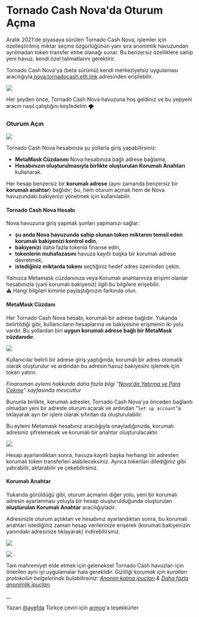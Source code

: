 # Tornado Cash Nova'da Oturum Açma

Aralık 2021'de piyasaya sürülen Tornado Cash Nova, işlemler için özelleştirilmiş miktar seçme özgürlüğünün yanı sıra anonimlik havuzundan ayrılmadan token transfer etme olanağı sunar. Bu benzersiz özelliklere sahip yeni havuz, kendi özel talimatlarını gerektirir.

Tornado Cash Nova'ya (beta sürümü) kendi merkeziyetsiz uygulaması aracılığıyla[ nova.tornadocash.eth.link](https://nova.tornadocash.eth.link) adresinden erişilebilir.

![](https://camo.githubusercontent.com/c6bbba053a1418c4902ec130b063424d786187196238089f040d9d75b3857bae/68747470733a2f2f692e696d6775722e636f6d2f4638706f6a44732e706e67)

Her şeyden önce, Tornado Cash Nova havuzuna hoş geldiniz ve bu yepyeni aracın nasıl çalıştığını keşfedelim 🌪

### Oturum Açın <a href="#user-content-log-in-nova" id="user-content-log-in-nova"></a>

![](https://camo.githubusercontent.com/15226243d0c0f26b02741e09379f3e726cbb5e7be3b6e88757e74adf0d17764b/68747470733a2f2f692e696d6775722e636f6d2f754850546b31332e706e67)

Tornado Cash Nova hesabınıza şu yollarla giriş yapabilirsiniz:

* **MetaMask Cüzdanını** Nova hesabınıza bağlı adrese bağlama,
* **Hesabınızın oluşturulmasıyla birlikte oluşturulan Korumalı Anahtarı** kullanarak.

Her hesap benzersiz bir **korumalı adrese** (aynı zamanda benzersiz bir **korumalı anahtar**) bağlıdır; bu, hem oturum açmak hem de Nova havuzundaki bakiyenizi yönetmek için kullanılabilir.

#### Tornado Cash Nova Hesabı <a href="#user-content-tornado-cash-nova-account" id="user-content-tornado-cash-nova-account"></a>

Nova havuzuna giriş yapmak şunları yapmanızı sağlar:

* **şu anda Nova havuzunda sahip olunan token miktarını temsil eden korumalı bakiyenizi kontrol edin**,
* **bakiyenizi** daha fazla tokenla finanse edin,
* **tokenlerin muhafazasını** havuza kayıtlı başka bir korumalı adrese devretmek,
* **istediğiniz miktarda tokenı** seçtiğiniz hedef adres üzerinden çekin.

Yalnızca Metamask cüzdanınıza veya Korumalı anahtarınıza erişimi olanlar hesabınızla (yani korumalı bakiyeniz) ilgili bu bilgilere erişebilir.\
⚠️ Hangi bilgileri kiminle paylaştığınızın farkında olun.

#### MetaMask Cüzdanı <a href="#user-content-metamask-cuezdan" id="user-content-metamask-cuezdan"></a>

Her Tornado Cash Nova hesabı, korumalı bir adrese bağlıdır. Yukarıda belirtildiği gibi, kullanıcıların hesaplarına ve bakiyesine erişmenin iki yolu vardır. Bu yollardan biri **uygun korumalı adrese bağlı bir MetaMask cüzdanıdır**.

![](https://camo.githubusercontent.com/721c2cd3db6c57a85b2cb182f490ec833a6b829c10c987f2ffed808c5b7bb4f4/68747470733a2f2f692e696d6775722e636f6d2f69645861636f382e706e67)

Kullanıcılar belirli bir adrese giriş yaptığında, korumalı bir adres otomatik olarak oluşturulur ve ardından bu adresin havuz bakiyesini işlemek için token yatırır.

_Finansman eylemi hakkında daha fazla bilgi "_[_Nova'da Yatırma ve Para Çekme_](novada-yatirma-ve-cekim.md)_" sayfasında mevcuttur_

Bununla birlikte, korumalı adresler, Tornado Cash Nova'ya önceden bağlantı olmadan yeni bir adreste oturum açarak ve ardından "`Set up account`"a tıklayarak ayrı bir işlem olarak sıfırdan da oluşturulabilir.

Bu eylemi Metamask hesabınız aracılığıyla onayladığınızda, korumalı adresiniz şifrelenecek ve korumalı bir anahtar oluşturulacaktır.

![](https://camo.githubusercontent.com/117f7fe4896eebe820c58e064c9dd144dbb5b2de233d6722f354d522d6f8dbdf/68747470733a2f2f692e696d6775722e636f6d2f387137445965682e706e67)

Hesap ayarlandıktan sonra, havuza kayıtlı başka herhangi bir adresten korumalı token transferleri alabileceksiniz. Ayrıca tokenları dilediğiniz gibi yatırabilir, aktarabilir ve çekebilirsiniz.

#### Korumalı Anahtar <a href="#user-content-shielded-key" id="user-content-shielded-key"></a>

Yukarıda görüldüğü gibi, oturum açmanın diğer yolu, yeni bir korumalı adresin ayarlanması yoluyla bir hesap oluşturulduğunda oluşturulan **oluşturulan Korumalı Anahtar** aracılığıyladır.

Adresinizle oturum açtıktan ve hesabınız ayarlandıktan sonra, bu korumalı anahtarı istediğiniz zaman hesap verilerinize erişerek (korumalı bakiyenizin yanındaki adresinize tıklayarak) indirebilirsiniz.

![](https://camo.githubusercontent.com/13f70b30b6b84b6a91d7dab5e14a572f00673139e3460a0409dca85a01db76a7/68747470733a2f2f692e696d6775722e636f6d2f524661633148552e706e67)

![](https://camo.githubusercontent.com/873e97df4bad6ae973ca981c1e3ec6132f41b974b899bdae848ae650142c89e8/68747470733a2f2f692e696d6775722e636f6d2f463253636638772e706e67)

Tam mahremiyet elde etmek için geleneksel Tornado Cash havuzları için önerilen aynı iyi uygulamalar hala gereklidir. _Gizliliği korumak için kuralları protokolün belgelerinde bulabilirsiniz:_ [_Anonim kalma ipuçları_](../genel-bilgiler/tips-to-remain-anonymous.md) _&_ [_Daha fazla anonimlik ipuçları_](daha-fazla-anonim-kalma-ipuclari.md)_._

\_\_

Yazan [@ayefda](https://torn.community/u/ayefda) Türkçe çeviri için [armog](https://twitter.com/armogedd0n)'a teşekkürler
